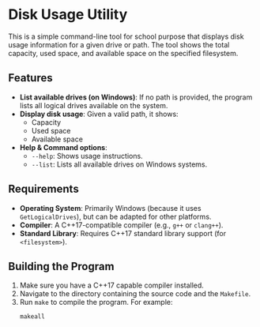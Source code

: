 # Disk Usage Utility

This is a simple command-line tool for school purpose that displays disk usage information for a given drive or path. The tool shows the total capacity, used space, and available space on the specified filesystem.

## Features

- **List available drives (on Windows)**: If no path is provided, the program lists all logical drives available on the system.
- **Display disk usage**: Given a valid path, it shows:
  - Capacity
  - Used space
  - Available space
- **Help & Command options**:
  - `--help`: Shows usage instructions.
  - `--list`: Lists all available drives on Windows systems.

## Requirements

- **Operating System**: Primarily Windows (because it uses `GetLogicalDrives`), but can be adapted for other platforms.
- **Compiler**: A C++17-compatible compiler (e.g., `g++` or `clang++`).
- **Standard Library**: Requires C++17 standard library support (for `<filesystem>`).

## Building the Program

1. Make sure you have a C++17 capable compiler installed.
2. Navigate to the directory containing the source code and the `Makefile`.
3. Run `make` to compile the program. For example:
   ```sh
   makeall
